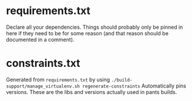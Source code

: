 # requirements.txt

Declare all your dependencies. Things should probably only be pinned in here if
they need to be for some reason (and that reason should be documented in a
comment).

# constraints.txt

Generated from `requirements.txt` by using
`./build-support/manage_virtualenv.sh regenerate-constraints` Automatically pins
versions. These are the libs and versions actually used in pants builds.
